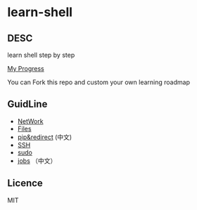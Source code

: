# learn-shell

## DESC

learn shell step by step

[My Progress](https://github.com/azl397985856/learn-shell/projects/1)

You can Fork this repo and custom your own learning roadmap

## GuidLine

- [NetWork](./network.md)
- [Files](./files.md)
- [pip&redirect](./pip&redirect.md) (中文)
- [SSH](./SSH.md)
- [sudo](./sudo.md)
- [jobs](./jobs.md) （中文）

## Licence

MIT
